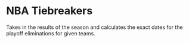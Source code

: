 # NBA Tiebreakers
Takes in the results of the season and calculates the exact dates for the playoff eliminations for given teams. 

